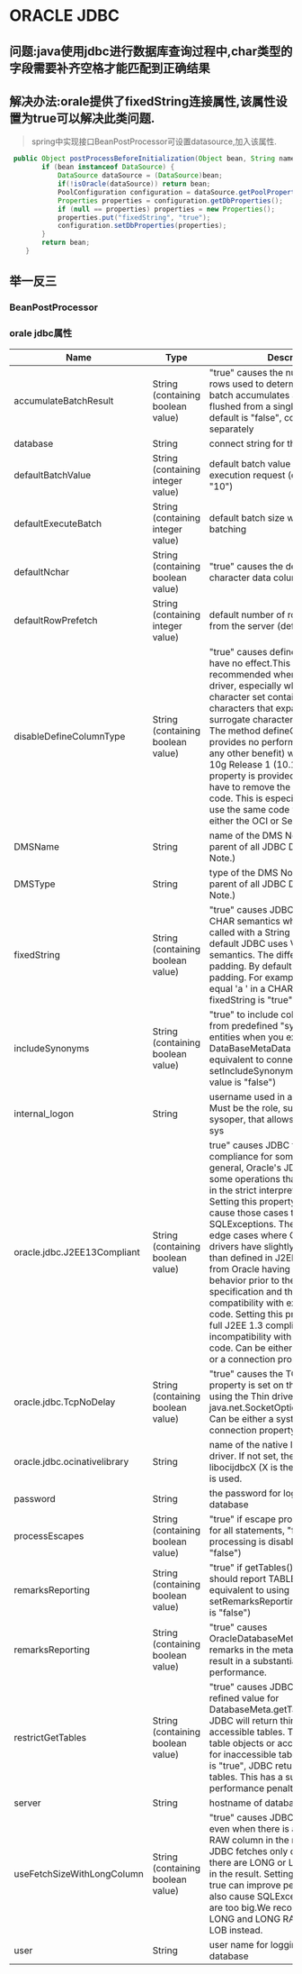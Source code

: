 # ORACLE JDBC

## 问题:java使用jdbc进行数据库查询过程中,char类型的字段需要补齐空格才能匹配到正确结果
## 解决办法:orale提供了fixedString连接属性,该属性设置为true可以解决此类问题.
>  spring中实现接口BeanPostProcessor可设置datasource,加入该属性.
```java
 public Object postProcessBeforeInitialization(Object bean, String name) throws BeansException {
        if (bean instanceof DataSource) {
            DataSource dataSource = (DataSource)bean;
            if(!isOracle(dataSource)) return bean;
            PoolConfiguration configuration = dataSource.getPoolProperties();
            Properties properties = configuration.getDbProperties();
            if (null == properties) properties = new Properties();
            properties.put("fixedString", "true");
            configuration.setDbProperties(properties); 
        }
        return bean;
    }
```
## 举一反三
### BeanPostProcessor
### orale jdbc属性


|Name	|Type	|Description|
|---|---|---|
|accumulateBatchResult|	String (containing boolean value)	|"true" causes the number of modified rows used to determine when to flush a batch accumulates across all batches flushed from a single statement. The default is "false", counting each batch separately|
|database	|String	|connect string for the database|
|defaultBatchValue|	String (containing integer value)	|default batch value that triggers an execution request (default value is "10")|
|defaultExecuteBatch	|	String (containing integer value)|	default batch size when using Oracle batching|
|defaultNchar|		String (containing boolean value)|		"true" causes the default mode for all character data columns to be NCHAR.|	
|defaultRowPrefetch|		String (containing integer value)|		default number of rows to prefetch from the server (default value is "10")|	
|disableDefineColumnType	|	String (containing boolean value)|		"true" causes defineColumnType() to have no effect.This is highly recommended when using the Thin driver, especially when the database character set contains four byte characters that expand to two UCS2 surrogate characters, e.g. AL32UTF8. The method defineColumnType() provides no performance benefit (or any other benefit) when used with the 10g Release 1 (10.1) Thin driver. This property is provided so that you do not have to remove the calls from your code. This is especially valuable if you use the same code with Thin driver and either the OCI or Server Internal driver.|
|DMSName|	String	|name of the DMS Noun that is the parent of all JDBC DMS metrics. (see Note.)|
|DMSType	|String	|type of the DMS Noun that is the parent of all JDBC DMS metrics. (see Note.)|
|fixedString|	String (containing boolean value)|	"true" causes JDBC to use FIXED CHAR semantics when setObject() is called with a String argument. By default JDBC uses VARCHAR semantics. The difference is in blank padding. By default there is no blank padding. For example, 'a' does not equal 'a ' in a CHAR(4) unless fixedString is "true".|
|includeSynonyms	|String (containing boolean value)	|"true" to include column information from predefined "synonym" SQL entities when you execute a DataBaseMetaData getColumns() call; equivalent to connection setIncludeSynonyms() call (default value is "false")|
|internal_logon	|String	|username used in an internal logon. Must be the role, such as sysdba or sysoper, that allows you to log on as sys|
|oracle.jdbc.J2EE13Compliant|	String (containing boolean value)	|true" causes JDBC to use strict compliance for some edge cases. In general, Oracle's JDBC drivers allow some operations that are not permitted in the strict interpretation of J2EE 1.3. Setting this property to "true" will cause those cases to throw SQLExceptions. There are some other edge cases where Oracle's JDBC drivers have slightly different behavior than defined in J2EE 1.3. This results from Oracle having defined the behavior prior to the J2EE 1.3 specification and the resultant need for compatibility with existing customer code. Setting this property will result in full J2EE 1.3 compliance at the cost of incompatibility with some customer code. Can be either a system property or a connection property.|
|oracle.jdbc.TcpNoDelay	|String (containing boolean value)|	"true" causes the TCP_NODELAY property is set on the socket when using the Thin driver. See java.net.SocketOptions.TCP_NODELAY. Can be either a system property or a connection property.|
|oracle.jdbc.ocinativelibrary|	String|	name of the native library for the OCI driver. If not set, the default name, libocijdbcX (X is the version number), is used.|
|password	|String	|the password for logging into the database
|processEscapes	|String (containing boolean value)	|"true" if escape processing is enabled for all statements, "false" if escape processing is disabled (default value is "false")|
|remarksReporting|	String (containing boolean value)	|"true" if getTables() and getColumns() should report TABLE_REMARKS; equivalent to using setRemarksReporting() (default value is "false")|
|remarksReporting	|String (containing boolean value)	|"true" causes OracleDatabaseMetaData to include remarks in the metadata. This can result in a substantial reduction in performance.|
|restrictGetTables	|String (containing boolean value)	|"true" causes JDBC to return a more refined value for DatabaseMeta.getTables(). By default JDBC will return things that are not accessible tables. These can be non-table objects or accessible synonyms for inaccessible tables. If this property is "true", JDBC returns only accessible tables. This has a substantial performance penalty.|
|server|	String	|hostname of database|
|useFetchSizeWithLongColumn	|String (containing boolean value)	|"true" causes JDBC to prefetch rows even when there is a LONG or LONG RAW column in the result. By default JDBC fetches only one row at a time if there are LONG or LONG RAW columns in the result. Setting this property to true can improve performance but can also cause SQLExceptions if the results are too big.We recommend avoiding LONG and LONG RAW columns; use LOB instead.|
|user|	String	|user name for logging into the database|